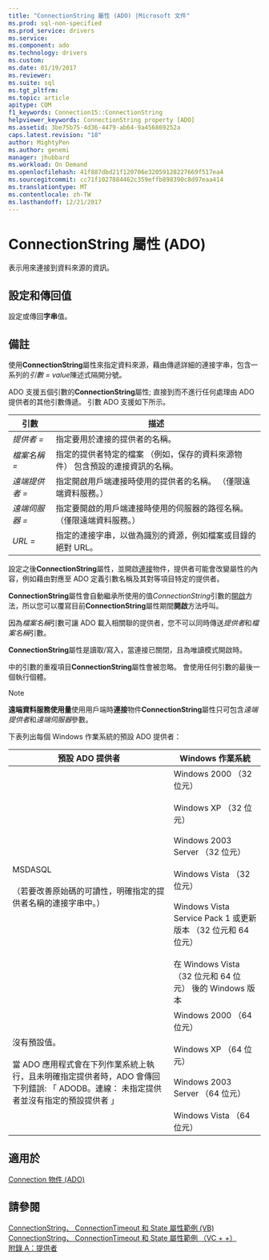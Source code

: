 ```yaml
---
title: "ConnectionString 屬性 (ADO) |Microsoft 文件"
ms.prod: sql-non-specified
ms.prod_service: drivers
ms.service: 
ms.component: ado
ms.technology: drivers
ms.custom: 
ms.date: 01/19/2017
ms.reviewer: 
ms.suite: sql
ms.tgt_pltfrm: 
ms.topic: article
apitype: COM
f1_keywords: Connection15::ConnectionString
helpviewer_keywords: ConnectionString property [ADO]
ms.assetid: 3be75b75-4d36-4479-ab64-9a456869252a
caps.latest.revision: "18"
author: MightyPen
ms.author: genemi
manager: jhubbard
ms.workload: On Demand
ms.openlocfilehash: 41f887dbd21f120706e32059128227669f517ea4
ms.sourcegitcommit: cc71f1027884462c359effb898390c8d97eaa414
ms.translationtype: MT
ms.contentlocale: zh-TW
ms.lasthandoff: 12/21/2017
---
```

# <a name="connectionstring-property-ado"></a>ConnectionString 屬性 (ADO)
表示用來連接到資料來源的資訊。  
  
## <a name="settings-and-return-values"></a>設定和傳回值  
 設定或傳回**字串**值。  
  
## <a name="remarks"></a>備註  
 使用**ConnectionString**屬性來指定資料來源，藉由傳遞詳細的連接字串，包含一系列的*引數* *= value*陳述式隔開分號。  
  
 ADO 支援五個引數的**ConnectionString**屬性; 直接到而不進行任何處理由 ADO 提供者的其他引數傳遞。 引數 ADO 支援如下所示。  
  
|引數|描述|  
|--------------|-----------------|  
|*提供者 =*|指定要用於連接的提供者的名稱。|  
|*檔案名稱 =*|指定的提供者特定的檔案 （例如，保存的資料來源物件） 包含預設的連接資訊的名稱。|  
|*遠端提供者 =*|指定開啟用戶端連接時使用的提供者的名稱。 （僅限遠端資料服務。）|  
|*遠端伺服器 =*|指定要開啟的用戶端連接時使用的伺服器的路徑名稱。 （僅限遠端資料服務。）|  
|*URL =*|指定的連接字串，以做為識別的資源，例如檔案或目錄的絕對 URL。|  
  
 設定之後**ConnectionString**屬性，並開啟[連接](../../../ado/reference/ado-api/connection-object-ado.md)物件，提供者可能會改變屬性的內容，例如藉由對應至 ADO 定義引數名稱及其對等項目特定的提供者。  
  
 **ConnectionString**屬性會自動繼承所使用的值*ConnectionString*引數的[開啟](../../../ado/reference/ado-api/open-method-ado-connection.md)方法，所以您可以覆寫目前**ConnectionString**屬性期間**開啟**方法呼叫。  
  
 因為*檔案名稱*引數可讓 ADO 載入相關聯的提供者，您不可以同時傳送*提供者*和*檔案名稱*引數。  
  
 **ConnectionString**屬性是讀取/寫入，當連接已關閉，且為唯讀模式開啟時。  
  
 中的引數的重複項目**ConnectionString**屬性會被忽略。 會使用任何引數的最後一個執行個體。  
  
> [!NOTE]
>  **遠端資料服務使用量**使用用戶端時**連接**物件**ConnectionString**屬性只可包含*遠端提供者*和*遠端伺服器*參數。  
  
 下表列出每個 Windows 作業系統的預設 ADO 提供者：  
  
|預設 ADO 提供者|Windows 作業系統|  
|--------------------------|------------------------------|  
|MSDASQL<br /><br /> （若要改善原始碼的可讀性，明確指定的提供者名稱的連接字串中。）|Windows 2000 （32 位元）<br /><br /> Windows XP （32 位元）<br /><br /> Windows 2003 Server （32 位元）<br /><br /> Windows Vista （32 位元）<br /><br /> Windows Vista Service Pack 1 或更新版本 （32 位元和 64 位元）<br /><br /> 在 Windows Vista （32 位元和 64 位元） 後的 Windows 版本|  
|沒有預設值。<br /><br /> 當 ADO 應用程式會在下列作業系統上執行，且未明確指定提供者時，ADO 會傳回下列錯誤: 「 ADODB。連線： 未指定提供者並沒有指定的預設提供者 」|Windows 2000 （64 位元）<br /><br /> Windows XP （64 位元）<br /><br /> Windows 2003 Server （64 位元）<br /><br /> Windows Vista （64 位元）|  
  
## <a name="applies-to"></a>適用於  
 [Connection 物件 (ADO)](../../../ado/reference/ado-api/connection-object-ado.md)  
  
## <a name="see-also"></a>請參閱  
 [ConnectionString、 ConnectionTimeout 和 State 屬性範例 (VB)](../../../ado/reference/ado-api/connectionstring-connectiontimeout-and-state-properties-example-vb.md)   
 [ConnectionString、 ConnectionTimeout 和 State 屬性範例 （VC + +）](../../../ado/reference/ado-api/connectionstring-connectiontimeout-and-state-properties-example-vc.md)   
 [附錄 A：提供者](../../../ado/guide/appendixes/appendix-a-providers.md)
